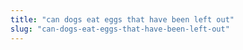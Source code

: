 ```yaml
---
title: "can dogs eat eggs that have been left out"
slug: "can-dogs-eat-eggs-that-have-been-left-out"
---
```


